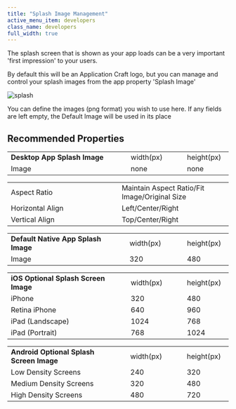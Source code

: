 ```yaml
---
title: "Splash Image Management"
active_menu_item: developers
class_name: developers
full_width: true
---
```



The splash screen that is shown as your app loads can be a very important 'first impression' to your users.

By default this will be an Application Craft logo, but you can manage and control your splash images from the app property 'Splash Image'

![splash](/img/docs/splash.zoom83.png)

You can define the images (png format) you wish to use here. If any fields are left empty, the Default Image will be used in its place

## Recommended Properties

<table>
<tr>
<td width="277">
  <strong>Desktop App Splash Image</strong>

</td>
<td width="29">
</td>
<td width="81">
width(px)

</td>
<td width="24">
</td>
<td width="90">
height(px)

</td>
</tr>

<tr>
<td width="277">
Image

</td>
<td width="29">
</td>
<td width="81">
none

</td>
<td width="24">

</td>
<td width="90">
none

</td>
</tr>
</table>
<table>
<tr>
<td width="277">
Aspect Ratio

</td>
<td width="29">
</td>
<td width="299">
Maintain Aspect Ratio/Fit Image/Original Size

</td>
</tr>
<tr>
<td width="277">
Horizontal Align

</td>
<td width="29">
</td>
<td width="299">
Left/Center/Right

</td>
</tr>
<tr>
<td width="277">
Vertical Align

</td>
<td width="29">
</td>
<td width="299">
Top/Center/Right

</td>
</tr>
</table>
<table>
<tr>
<td width="278">
  <strong>Default Native App Splash Image</strong>

</td>
<td width="27">
</td>
<td width="82">
width(px)

</td>
<td width="27">
</td>
<td width="90">
height(px)

</td>
</tr>

<tr>
<td width="278">
Image

</td>
<td width="27">
</td>
<td width="82">
320

</td>
<td width="27">

</td>
<td width="90">
480

</td>
</tr>
</table>
<table>
<tr>
<td width="276">
  <strong>iOS Optional Splash Screen Image</strong>

</td>
<td width="31">
</td>
<td width="80">
width(px)

</td>
<td width="27">
</td>
<td width="91">
height(px)

</td>
</tr>

<tr>
<td width="276">
iPhone

</td>
<td width="31">
</td>
<td width="80">
320

</td>
<td width="27">

</td>
<td width="91">
480

</td>
</tr>
<tr>
<td width="276">
Retina iPhone

</td>
<td width="31">
</td>
<td width="80">
640

</td>
<td width="27">

</td>
<td width="91">
960

</td>
</tr>
<tr>
<td width="276">
iPad (Landscape)

</td>
<td width="31">
</td>
<td width="80">
1024

</td>
<td width="27">

</td>
<td width="91">
768

</td>
</tr>
<tr>
<td width="276">
iPad (Portrait)

</td>
<td width="31">
</td>
<td width="80">
768

</td>
<td width="27">

</td>
<td width="91">
1024

</td>
</tr>
</table>

<table>
<tr>
<td width="274">
  <strong>Android Optional Splash Screen Image</strong>

</td>
<td width="34">
</td>
<td width="78">
width(px)

</td>
<td width="28">
</td>
<td width="91">
height(px)

</td>
</tr>

<tr>
<td width="274">
Low Density Screens

</td>
<td width="34">
</td>
<td width="78">
240

</td>
<td width="28">

</td>
<td width="91">
320

</td>
</tr>
<tr>
<td width="274">
Medium Density Screens

</td>
<td width="34">
</td>
<td width="78">
320

</td>
<td width="28">

</td>
<td width="91">
480

</td>
</tr>
<tr>
<td width="274">
High Density Screens

</td>
<td width="34">
</td>
<td width="78">
480

</td>
<td width="28">

</td>
<td width="91">
720

</td>
</tr>
</table>

